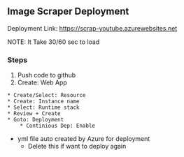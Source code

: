 ## Image Scraper Deployment

Deployment Link: https://scrap-youtube.azurewebsites.net

NOTE: It Take 30/60 sec to load

### Steps
1. Push code to github
2. Create: Web App
```
* Create/Select: Resource
* Create: Instance name
* Select: Runtime stack
* Review + Create
* Goto: Deployment
    * Continious Dep: Enable
```
* yml file auto created by Azure for deployment
    * Delete this if want to deploy again